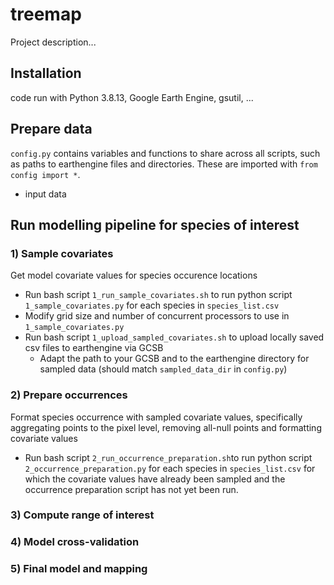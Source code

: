 # treemap

Project description...

## Installation
code run with Python 3.8.13, Google Earth Engine, gsutil, ...

## Prepare data
`config.py` contains variables and functions to share across all scripts, such as paths to earthengine files and directories. These are imported with `from config import *`.

- input data

## Run modelling pipeline for species of interest

### 1) Sample covariates
Get model covariate values for species occurence locations

- Run bash script `1_run_sample_covariates.sh` to run python script `1_sample_covariates.py` for each species in `species_list.csv`
 - Modify grid size and number of concurrent processors to use in `1_sample_covariates.py`
- Run bash script `1_upload_sampled_covariates.sh` to upload locally saved csv files to earthengine via GCSB
  - Adapt the path to your GCSB and to the earthengine directory for sampled data (should match `sampled_data_dir` in `config.py`)


### 2) Prepare occurrences
Format species occurrence with sampled covariate values, specifically aggregating points to the pixel level, removing all-null points and formatting covariate values

- Run bash script `2_run_occurrence_preparation.sh`to run python script `2_occurrence_preparation.py` for each species in `species_list.csv` for which the covariate values have already been sampled and the occurrence preparation script has not yet been run.

### 3) Compute range of interest

### 4) Model cross-validation

### 5) Final model and mapping
